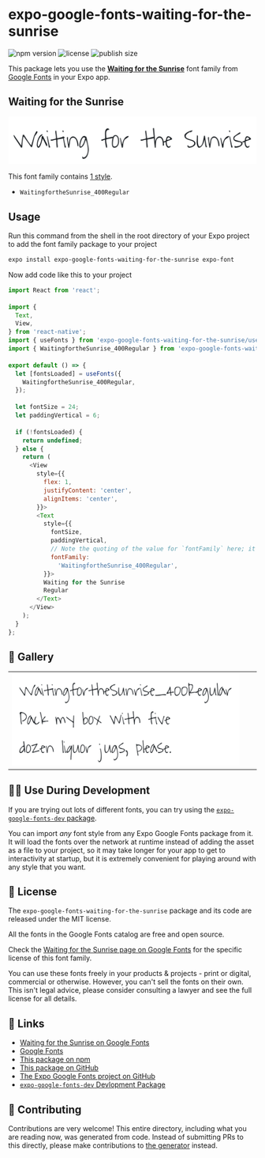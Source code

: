 # expo-google-fonts-waiting-for-the-sunrise

![npm version](https://flat.badgen.net/npm/v/expo-google-fonts-waiting-for-the-sunrise)
![license](https://flat.badgen.net/github/license/expo/google-fonts)
![publish size](https://flat.badgen.net/packagephobia/install/expo-google-fonts-waiting-for-the-sunrise)

This package lets you use the [**Waiting for the Sunrise**](https://fonts.google.com/specimen/Waiting+for+the+Sunrise) font family from [Google Fonts](https://fonts.google.com/) in your Expo app.

## Waiting for the Sunrise

![Waiting for the Sunrise](./font-family.png)

This font family contains [1 style](#-gallery).

- `WaitingfortheSunrise_400Regular`

## Usage

Run this command from the shell in the root directory of your Expo project to add the font family package to your project
```sh
expo install expo-google-fonts-waiting-for-the-sunrise expo-font
```

Now add code like this to your project
```js
import React from 'react';

import {
  Text,
  View,
} from 'react-native';
import { useFonts } from 'expo-google-fonts-waiting-for-the-sunrise/useFonts';
import { WaitingfortheSunrise_400Regular } from 'expo-google-fonts-waiting-for-the-sunrise/400Regular';

export default () => {
  let [fontsLoaded] = useFonts({
    WaitingfortheSunrise_400Regular,
  });

  let fontSize = 24;
  let paddingVertical = 6;

  if (!fontsLoaded) {
    return undefined;
  } else {
    return (
      <View
        style={{
          flex: 1,
          justifyContent: 'center',
          alignItems: 'center',
        }}>
        <Text
          style={{
            fontSize,
            paddingVertical,
            // Note the quoting of the value for `fontFamily` here; it expects a string!
            fontFamily:
              'WaitingfortheSunrise_400Regular',
          }}>
          Waiting for the Sunrise
          Regular
        </Text>
      </View>
    );
  }
};

```

## 🔡 Gallery


||||
|-|-|-|
|![WaitingfortheSunrise_400Regular](.//400Regular/WaitingfortheSunrise_400Regular.ttf.png)||||


## 👩‍💻 Use During Development

If you are trying out lots of different fonts, you can try using the [`expo-google-fonts-dev` package](https://github.com/freeboub/google-fonts/tree/master/font-packages/dev#readme).

You can import *any* font style from any Expo Google Fonts package from it. It will load the fonts
over the network at runtime instead of adding the asset as a file to your project, so it may take longer
for your app to get to interactivity at startup, but it is extremely convenient
for playing around with any style that you want.

## 📖 License

The `expo-google-fonts-waiting-for-the-sunrise` package and its code are released under the MIT license.

All the fonts in the Google Fonts catalog are free and open source.

Check the [Waiting for the Sunrise page on Google Fonts](https://fonts.google.com/specimen/Waiting+for+the+Sunrise) for the specific license of this font family.

You can use these fonts freely in your products & projects - print or digital, commercial or otherwise. However, you can't sell the fonts on their own. This isn't legal advice, please consider consulting a lawyer and see the full license for all details.

## 🔗 Links

- [Waiting for the Sunrise on Google Fonts](https://fonts.google.com/specimen/Waiting+for+the+Sunrise)
- [Google Fonts](https://fonts.google.com/)
- [This package on npm](https://www.npmjs.com/package/expo-google-fonts-waiting-for-the-sunrise)
- [This package on GitHub](https://github.com/freeboub/google-fonts/tree/master/font-packages/waiting-for-the-sunrise)
- [The Expo Google Fonts project on GitHub](https://github.com/freeboub/google-fonts)
- [`expo-google-fonts-dev` Devlopment Package](https://github.com/freeboub/google-fonts/tree/master/font-packages/dev)

## 🤝 Contributing

Contributions are very welcome! This entire directory, including what you are reading now, was generated from code. Instead of submitting PRs to this directly, please make contributions to [the generator](https://github.com/freeboub/google-fonts/tree/master/packages/generator) instead.
